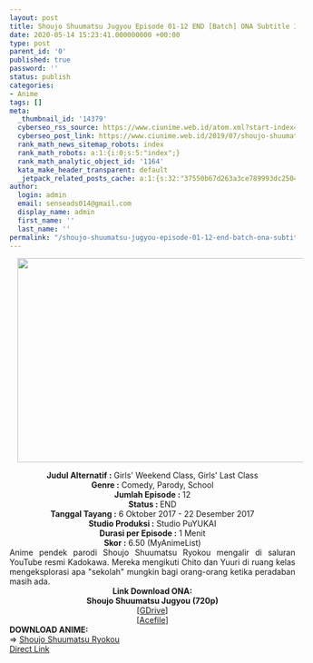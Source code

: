 ```yaml
---
layout: post
title: Shoujo Shuumatsu Jugyou Episode 01-12 END [Batch] ONA Subtitle Indonesia
date: 2020-05-14 15:23:41.000000000 +00:00
type: post
parent_id: '0'
published: true
password: ''
status: publish
categories:
- Anime
tags: []
meta:
  _thumbnail_id: '14379'
  cyberseo_rss_source: https://www.ciunime.web.id/atom.xml?start-index=601&max-results=150
  cyberseo_post_link: https://www.ciunime.web.id/2019/07/shoujo-shuumatsu-jugyou-episode-01-12.html
  rank_math_news_sitemap_robots: index
  rank_math_robots: a:1:{i:0;s:5:"index";}
  rank_math_analytic_object_id: '1164'
  kata_make_header_transparent: default
  _jetpack_related_posts_cache: a:1:{s:32:"37550b67d263a3ce789993dc25046c5f";a:2:{s:7:"expires";i:1648769481;s:7:"payload";a:0:{}}}
author:
  login: admin
  email: senseads014@gmail.com
  display_name: admin
  first_name: ''
  last_name: ''
permalink: "/shoujo-shuumatsu-jugyou-episode-01-12-end-batch-ona-subtitle-indonesia/"
---
```

<div class="separator" style="clear: both; text-align: center;"><a href="https://1.bp.blogspot.com/-Ll2sxVMMaHk/XTG0OfihJ4I/AAAAAAAAcGw/PyGlBC6sR50NwKhe9UBC5NKZtY0d_ileACLcBGAs/s1600/Shoujo%2BShuumatsu%2BJugyou%2BONA.jpg" imageanchor="1" style="margin-left: 1em; margin-right: 1em;"><img border="0" data-original-height="720" data-original-width="1280" height="360" src="{{ site.baseurl }}/assets/2020/05/Shoujo%2BShuumatsu%2BJugyou%2BONA.jpg" width="640" /></a></div>
<p>
<div style="text-align: center;"><b>Judul</b><b><b> Alternatif</b> :</b> Girls' Weekend Class, Girls' Last Class</div>
<div style="text-align: center;"><b><b>Genre :</b></b> Comedy, Parody, School</div>
<div style="text-align: center;"><b>Jumlah Episode :</b> 12<br /><b>Status :&nbsp;</b>END<br /><b>Tanggal Tayang :</b> 6 Oktober 2017 - 22 Desember 2017<br /><b>Studio Produksi :</b> Studio PuYUKAI<br /><b>Durasi per Episode :</b> 1 Menit</div>
<div style="text-align: center;"><b>Skor :</b> 6.50 (MyAnimeList)</div>
<div style="text-align: center;"></div>
<div style="text-align: justify;">Anime pendek parodi Shoujo Shuumatsu Ryokou mengalir di saluran YouTube resmi Kadokawa. Mereka mengikuti Chito dan Yuuri di ruang kelas mengeksplorasi apa "sekolah" mungkin bagi orang-orang ketika peradaban masih ada.</div>
<div style="text-align: justify;"></div>
<div style="text-align: justify;"></div>
<div style="text-align: center;"><b>Link Download ONA:</b></div>
<div style="text-align: center;"><b>Shoujo Shuumatsu Jugyou (720p)</b></div>
<div style="text-align: center;">[<a href="https://drive.google.com/uc?id=1QJ2yTJTwLFqAbdxwpWE4cGrdFarBApqQ" target="_blank" rel="noopener">GDrive</a>]<br />[<a href="https://acefile.co/f/9901975/kusonime-dua-loli-pengembara-spesial-bd-720p-rar" target="_blank" rel="noopener">Acefile</a>]
<div style="text-align: left;"></div>
<div style="text-align: left;"></div>
<div style="text-align: left;"><b>DOWNLOAD ANIME:</b></div>
<div style="text-align: left;"></div>
<div style="text-align: left;">=&gt;&nbsp;<a href="https://www.ciunime.web.id/2019/01/shoujo-shuumatsu-ryokou-episode-01-12.html" target="_blank" rel="noopener">Shoujo Shuumatsu Ryokou</a></div>
<div style="text-align: left;"></div>
</div>
<link rel="stylesheet" href="https://cdnjs.cloudflare.com/ajax/libs/font-awesome/4.7.0/css/font-awesome.min.css" />
<div class="divbtn"> <a href="https://handymansurrender.com/fihup8buzv?key=94550f7ce39444073321dde3b8782f97" class="btn"><i class="fa fa-download"></i> Direct Link</a> </div>
